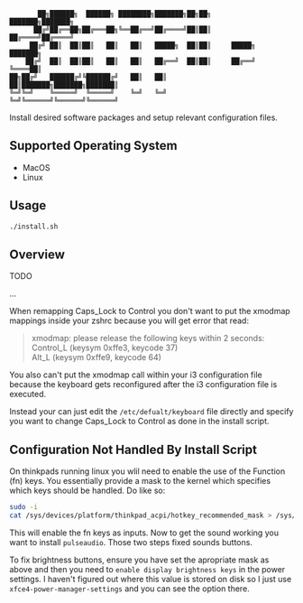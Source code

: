```
       ██╗██████╗  ██████╗ ████████╗███████╗██╗██╗     ███████╗███████╗
      ██╔╝██╔══██╗██╔═══██╗╚══██╔══╝██╔════╝██║██║     ██╔════╝██╔════╝
     ██╔╝ ██║  ██║██║   ██║   ██║   █████╗  ██║██║     █████╗  ███████╗
    ██╔╝  ██║  ██║██║   ██║   ██║   ██╔══╝  ██║██║     ██╔══╝  ╚════██║
██╗██╔╝   ██████╔╝╚██████╔╝   ██║   ██║     ██║███████╗███████╗███████║
╚═╝╚═╝    ╚═════╝  ╚═════╝    ╚═╝   ╚═╝     ╚═╝╚══════╝╚══════╝╚══════╝
```

Install desired software packages and setup relevant configuration files.

## Supported Operating System
- MacOS
- Linux

## Usage
```bash
./install.sh
```

## Overview

TODO

...

When remapping Caps_Lock to Control you don't want to put the xmodmap mappings 
inside your zshrc because you will get error that read:   
> xmodmap: please release the following keys within 2 seconds:   
> Control_L (keysym 0xffe3, keycode 37)   
> Alt_L (keysym 0xffe9, keycode 64)   

You also can't put the xmodmap call within your i3 configuration file because 
the keyboard gets reconfigured after the i3 configuration file is executed.   
  
Instead your can just edit the ```/etc/defualt/keyboard``` file directly and 
specify you want to change Caps_Lock to Control as done in the install script.   

   
## Configuration Not Handled By Install Script
On thinkpads running linux you wlil need to enable the use of the Function (fn)
keys. You essentially provide a mask to the kernel which specifies which keys 
should be handled. Do like so:
```bash
sudo -i
cat /sys/devices/platform/thinkpad_acpi/hotkey_recommended_mask > /sys/devices/platform/thinkpad_acpi/hotkey_mask
```

This will enable the fn keys as inputs. Now to get the sound working you want 
to install ```pulseaudio```. Those two steps fixed sounds buttons.   
   
To fix brightness buttons, ensure you have set the apropriate mask as above and 
then you need to ```enable display brightness keys``` in the power settings. I 
haven't figured out where this value is stored on disk so I just use 
```xfce4-power-manager-settings``` and you can see the option there. 

